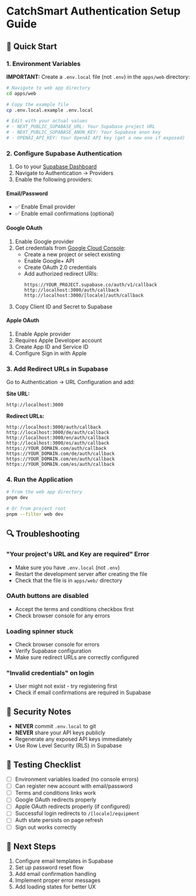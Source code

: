 # CatchSmart Authentication Setup Guide

## 🚀 Quick Start

### 1. Environment Variables

**IMPORTANT:** Create a `.env.local` file (not `.env`) in the `apps/web` directory:

```bash
# Navigate to web app directory
cd apps/web

# Copy the example file
cp .env.local.example .env.local

# Edit with your actual values
# - NEXT_PUBLIC_SUPABASE_URL: Your Supabase project URL
# - NEXT_PUBLIC_SUPABASE_ANON_KEY: Your Supabase anon key
# - OPENAI_API_KEY: Your OpenAI API key (get a new one if exposed)
```

### 2. Configure Supabase Authentication

1. Go to your [Supabase Dashboard](https://app.supabase.com)
2. Navigate to Authentication → Providers
3. Enable the following providers:

#### Email/Password
- ✅ Enable Email provider
- ✅ Enable email confirmations (optional)

#### Google OAuth
1. Enable Google provider
2. Get credentials from [Google Cloud Console](https://console.cloud.google.com/):
   - Create a new project or select existing
   - Enable Google+ API
   - Create OAuth 2.0 credentials
   - Add authorized redirect URIs:
     ```
     https://YOUR_PROJECT.supabase.co/auth/v1/callback
     http://localhost:3000/auth/callback
     http://localhost:3000/[locale]/auth/callback
     ```
3. Copy Client ID and Secret to Supabase

#### Apple OAuth
1. Enable Apple provider
2. Requires Apple Developer account
3. Create App ID and Service ID
4. Configure Sign in with Apple

### 3. Add Redirect URLs in Supabase

Go to Authentication → URL Configuration and add:

**Site URL:**
```
http://localhost:3000
```

**Redirect URLs:**
```
http://localhost:3000/auth/callback
http://localhost:3000/de/auth/callback
http://localhost:3000/en/auth/callback
http://localhost:3000/es/auth/callback
https://YOUR_DOMAIN.com/auth/callback
https://YOUR_DOMAIN.com/de/auth/callback
https://YOUR_DOMAIN.com/en/auth/callback
https://YOUR_DOMAIN.com/es/auth/callback
```

### 4. Run the Application

```bash
# From the web app directory
pnpm dev

# Or from project root
pnpm --filter web dev
```

## 🔍 Troubleshooting

### "Your project's URL and Key are required" Error
- Make sure you have `.env.local` (not `.env`)
- Restart the development server after creating the file
- Check that the file is in `apps/web/` directory

### OAuth buttons are disabled
- Accept the terms and conditions checkbox first
- Check browser console for any errors

### Loading spinner stuck
- Check browser console for errors
- Verify Supabase configuration
- Make sure redirect URLs are correctly configured

### "Invalid credentials" on login
- User might not exist - try registering first
- Check if email confirmations are required in Supabase

## 🔐 Security Notes

- **NEVER** commit `.env.local` to git
- **NEVER** share your API keys publicly
- Regenerate any exposed API keys immediately
- Use Row Level Security (RLS) in Supabase

## 📝 Testing Checklist

- [ ] Environment variables loaded (no console errors)
- [ ] Can register new account with email/password
- [ ] Terms and conditions links work
- [ ] Google OAuth redirects properly
- [ ] Apple OAuth redirects properly (if configured)
- [ ] Successful login redirects to `/[locale]/equipment`
- [ ] Auth state persists on page refresh
- [ ] Sign out works correctly

## 🎯 Next Steps

1. Configure email templates in Supabase
2. Set up password reset flow
3. Add email confirmation handling
4. Implement proper error messages
5. Add loading states for better UX
